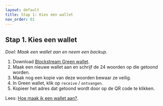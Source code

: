 ```yaml
---
layout: default
title: Stap 1: Kies een wallet
nav_order: 01
---
```


## Stap 1. Kies een wallet
*Doel: Maak een wallet aan en neem een backup.*

1.	Download <a href="https://blockstream.com/green/" target="_blank">Blockstream Green wallet</a>.
2.	Maak een nieuwe wallet aan en schrijf de 24 woorden op die getoond worden.
3.  Maak nog een kopie van deze woorden bewaar ze veilig.
4.	In Green wallet, klik op `receive` / `ontvangen`.
5.  Kopieer het adres dat getoond wordt door op de QR code te klikken.

Lees: [Hoe maak ik een wallet aan?](https://bewijsvanwerk.com/green-wallet/).
